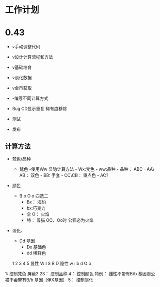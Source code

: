 # 工作计划

# 0.43
- v手动调整代码
- v设计计算流程和方法
- v基础培育
- v淡化数据
- v金币获取
- -编写不同计算方式
- Bug
     CD显示重复
     稀有度移除
    
- 测试
- 发布

## 计算方法

- 梵色/品种
    - 梵色
        -使用Ww 显隐计算方法
            - Wx:梵色
            - ww:品种
                - 品种： ABC 
                    - AA\ AB： 双色
                    - BB: 手套
                    - CC\CB： 重点色
                    - AC?
- 颜色
    - B b O o 四选二
        - Bx： 海豹
        - bx:巧克力
        - 全 O： 火焰
        - 特： 母猫 OO、Oo时 公猫必为火焰
- 淡化、
    - Dd 基因
        - Dx 基础色
        - dd 稀释色




     1 2 3 4  5
显性  W I S B  D
隐性  w i   b  d
           O
           o   

1: 控制梵色 屏蔽2
23： 控制品种 
4： 控制颜色 特例： 雌性不带有B/b 基因则公猫不会带有B/b 基因（伴X基因）
5： 控制淡化
